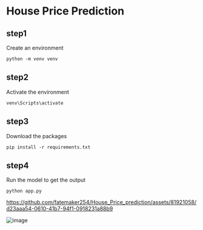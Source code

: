 # House Price Prediction

## step1
Create an environment

```python -m venv venv```

## step2
Activate the environment

``` venv\Scripts\activate ```

## step3
Download the packages

``` pip install -r requirements.txt ```

## step4
Run the model to get the output 

``` python app.py ```



https://github.com/fatemaker254/House_Price_prediction/assets/81921058/d23aaa54-0610-41b7-94f1-0918231a88b9



![image](https://github.com/fatemaker254/House_Price_prediction/assets/81921058/7f7944bf-9ee1-400a-b28a-3c10c4530515)



